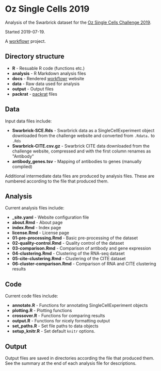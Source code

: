 # Oz Single Cells 2019

Analysis of the Swarbrick dataset for the
[Oz Single Cells Challenge 2019][challenge].

Started 2019-07-19.

A [workflowr][] project.

## Directory structure

* **R** - Resuable R code (functions etc.)
* **analysis** - R Markdown analysis files
* **docs** - Rendered [workflowr][] website
* **data** - Raw data used for analysis
* **output** - Output files
* **packrat** - [packrat][] files

## Data

Input data files include:

* **Swarbrick-SCE.Rds** - Swarbrick data as a SingleCellExperiment object
  downloaded from the challenge website and converted from `.Rdata.` to `.Rds`
* **Swarbrick-CITE.csv.gz** - Swarbrick CITE data downloaded from the challenge 
  website, compressed and with the first column renames as "Antibody"
* **antibody_genes.tsv** - Mapping of antibodies to genes (manually complied)

Additional intermediate data files are produced by analysis files. These are
numbered according to the file that produced them.

## Analysis

Current analysis files include:

* **_site.yaml** - Website configuration file
* **about.Rmd** - About page
* **index.Rmd** - Index page
* **license.Rmd** - License page
* **01-pre-processing.Rmd** - Basic pre-processing of the dataset
* **02-quality-control.Rmd** - Quality control of the dataset
* **03-comparison.Rmd** - Comparison of antibody and gene expression
* **04-clustering.Rmd** - Clustering of the RNA-seq dataset
* **05-cite-clustering.Rmd** - Clustering of the CITE dataset
* **06-cluster-comparison.Rmd** - Comparison of RNA and CITE clustering results

## Code

Current code files include:

* **annotate.R** - Functions for annotating SingleCellExperiment objects
* **plotting.R** - Plotting functions
* **crossover.R** - Functions for comparing results
* **output.R** - Functions for nicely formatting output
* **set_paths.R** - Set file paths to data objects
* **setup_knitr.R** - Set default `knitr` options.

## Output

Output files are saved in directories according the file that produced them. See
the summary at the end of each analysis file for descriptions.

[challenge]: https://sydneybiox.github.io/SingleCellsChallenge2019/
[workflowr]: https://github.com/jdblischak/workflowr
[packrat]: https://rstudio.github.io/packrat/
